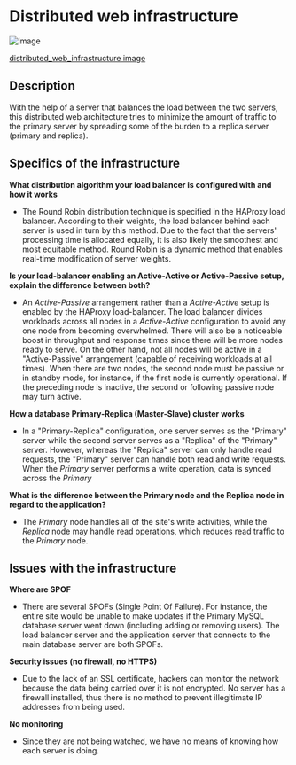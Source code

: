 # Distributed web infrastructure

![image](https://user-images.githubusercontent.com/95341497/201543412-0ef1b81a-0d33-4415-bba6-5bc16e83941f.png)

[distributed_web_infrastructure image](https://imgur.com/we0ehHc)

## Description

With the help of a server that balances the load between the two servers, this distributed web architecture tries to minimize the amount of traffic to the primary server by spreading some of the burden to a replica server (primary and replica).

## Specifics of the infrastructure

**What distribution algorithm your load balancer is configured with and how it works**
* The Round Robin distribution technique is specified in the HAProxy load balancer. According to their weights, the load balancer behind each server is used in turn by this method. Due to the fact that the servers' processing time is allocated equally, it is also likely the smoothest and most equitable method. Round Robin is a dynamic method that enables real-time modification of server weights.

**Is your load-balancer enabling an Active-Active or Active-Passive setup, explain the difference between both?**
* An *Active-Passive* arrangement rather than a *Active-Active* setup is enabled by the HAProxy load-balancer. The load balancer divides workloads across all nodes in a *Active-Active* configuration to avoid any one node from becoming overwhelmed. There will also be a noticeable boost in throughput and response times since there will be more nodes ready to serve. On the other hand, not all nodes will be active in a "Active-Passive" arrangement (capable of receiving workloads at all times). When there are two nodes, the second node must be passive or in standby mode, for instance, if the first node is currently operational. If the preceding node is inactive, the second or following passive node may turn active.

**How a database Primary-Replica (Master-Slave) cluster works**
* In a "Primary-Replica" configuration, one server serves as the "Primary" server while the second server serves as a "Replica" of the "Primary" server. However, whereas the "Replica" server can only handle read requests, the "Primary" server can handle both read and write requests. When the *Primary* server performs a write operation, data is synced across the *Primary* 

**What is the difference between the Primary node and the Replica node in regard to the application?**
* The *Primary* node handles all of the site's write activities, while the *Replica* node may handle read operations, which reduces read traffic to the *Primary* node.

## Issues with the infrastructure

**Where are SPOF**
* There are several SPOFs (Single Point Of Failure). For instance, the entire site would be unable to make updates if the Primary MySQL database server went down (including adding or removing users). The load balancer server and the application server that connects to the main database server are both SPOFs.

**Security issues (no firewall, no HTTPS)**
* Due to the lack of an SSL certificate, hackers can monitor the network because the data being carried over it is not encrypted. No server has a firewall installed, thus there is no method to prevent illegitimate IP addresses from being used.

**No monitoring**
* Since they are not being watched, we have no means of knowing how each server is doing.


